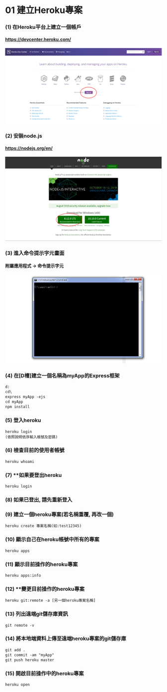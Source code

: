 # 01 建立Heroku專案



### (1) 在Heroku平台上建立一個帳戶

#### https://devcenter.heroku.com/
![GitHub Logo](/imgs/1-1.jpg)


### (2) 安裝node.js

#### https://nodejs.org/en/
![GitHub Logo](/imgs/1-2.jpg)


### (3) 進入命令提示字元畫面

#### 附屬應用程式 -> 命令提示字元
![GitHub Logo](/imgs/1-3.jpg)


### (4) 在[D槽]建立一個名稱為myApp的Express框架
```
d:
cd\
express myApp -ejs
cd myApp
npm install
```


### (5) 登入heroku
```
heroku login
(依照說明依序輸入帳號及密碼)
```


### (6) 檢查目前的使用者帳號
```
heroku whoami
```


### (7) **如果要登出heroku
```
heroku login
```


### (8) 如果已登出, 請先重新登入


### (9) 建立一個heroku專案(若名稱重覆, 再改一個)
```
heroku create 專案名稱(如:test12345)
```


### (10) 顯示自己在heroku帳號中所有的專案
```
heroku apps
```


### (11) 顯示目前操作的heroku專案
```
heroku apps:info
```


### (12) **變更目前操作的heroku專案
```
heroku git:remote -a [另一個heroku專案名稱]
```


### (13) 列出遠端git儲存庫資訊
```
git remote -v
```


### (14) 將本地端資料上傳至遠端heroku專案的git儲存庫
```
git add .
git commit -am "myApp"
git push heroku master
```


### (15) 開啟目前操作中的heroku專案
```
heroku open
```


